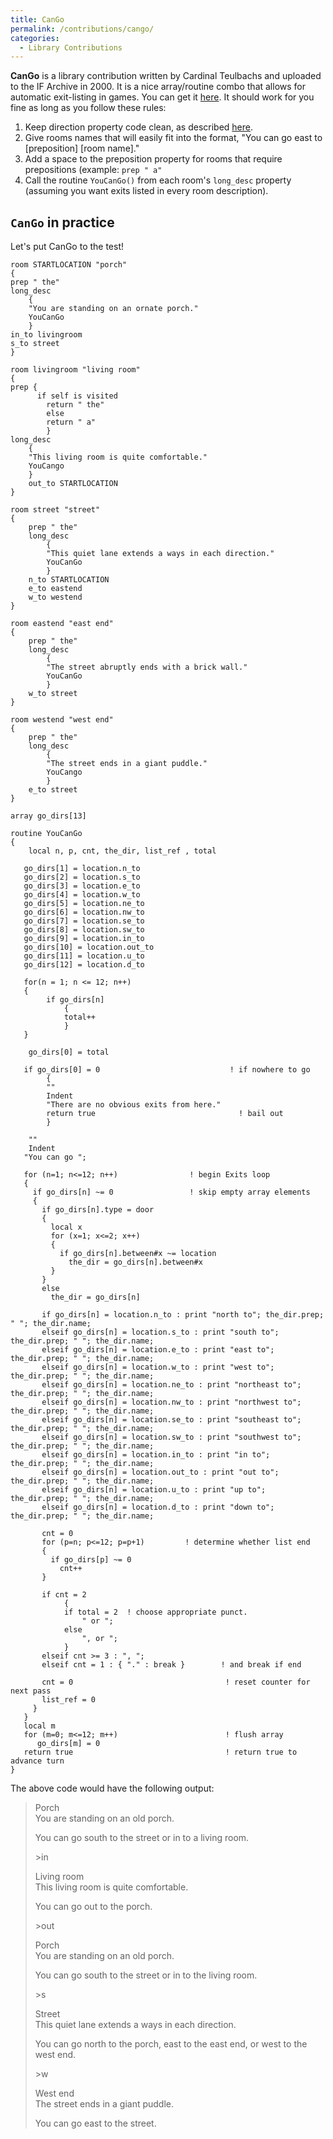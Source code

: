 ```yaml
---
title: CanGo
permalink: /contributions/cango/
categories: 
  - Library Contributions
---
```


**CanGo** is a library contribution written by Cardinal Teulbachs and
uploaded to the IF Archive in 2000. It is a nice array/routine combo
that allows for automatic exit-listing in games. You can get it
[here](http://ifarchive.org/if-archive/programming/hugo/library/contributions/cango.h).
It should work for you fine as long as you follow these rules:

1.  Keep direction property code clean, as described
    [here](classes/direction/).
2.  Give rooms names that will easily fit into the format, "You can go
    east to \[preposition\] \[room name\]."
3.  Add a space to the preposition property for rooms that require
    prepositions (example: `prep " a"`
4.  Call the routine `YouCanGo()` from each room's `long_desc` property
    (assuming you want exits listed in every room description).

## `CanGo` in practice

Let's put CanGo to the test!

    room STARTLOCATION "porch"
    {
    prep " the"
    long_desc
        {
        "You are standing on an ornate porch."
        YouCanGo
        }
    in_to livingroom
    s_to street
    }

    room livingroom "living room"
    {
    prep {
          if self is visited
            return " the"
            else
            return " a"
            }
    long_desc
        {
        "This living room is quite comfortable."
        YouCango
        }
        out_to STARTLOCATION
    }

    room street "street"
    {
        prep " the"
        long_desc
            {
            "This quiet lane extends a ways in each direction."
            YouCanGo
            }
        n_to STARTLOCATION
        e_to eastend
        w_to westend
    }

    room eastend "east end"
    {
        prep " the"
        long_desc
            {
            "The street abruptly ends with a brick wall."
            YouCanGo
            }
        w_to street
    }

    room westend "west end"
    {
        prep " the"
        long_desc
            {
            "The street ends in a giant puddle."
            YouCango
            }
        e_to street
    }

    array go_dirs[13]

    routine YouCanGo
    {
        local n, p, cnt, the_dir, list_ref , total

       go_dirs[1] = location.n_to
       go_dirs[2] = location.s_to
       go_dirs[3] = location.e_to
       go_dirs[4] = location.w_to
       go_dirs[5] = location.ne_to
       go_dirs[6] = location.nw_to
       go_dirs[7] = location.se_to
       go_dirs[8] = location.sw_to
       go_dirs[9] = location.in_to
       go_dirs[10] = location.out_to
       go_dirs[11] = location.u_to
       go_dirs[12] = location.d_to

       for(n = 1; n <= 12; n++)
       {
            if go_dirs[n]
                {
                total++
                }
       }

        go_dirs[0] = total

       if go_dirs[0] = 0                             ! if nowhere to go
            {
            ""
            Indent
            "There are no obvious exits from here."
            return true                                ! bail out
            }

        ""
        Indent
       "You can go ";

       for (n=1; n<=12; n++)                ! begin Exits loop
       {
         if go_dirs[n] ~= 0                 ! skip empty array elements
         {
           if go_dirs[n].type = door
           {
             local x
             for (x=1; x<=2; x++)
             {
               if go_dirs[n].between#x ~= location
                 the_dir = go_dirs[n].between#x
             }
           }
           else
             the_dir = go_dirs[n]

           if go_dirs[n] = location.n_to : print "north to"; the_dir.prep; " "; the_dir.name;
           elseif go_dirs[n] = location.s_to : print "south to"; the_dir.prep; " "; the_dir.name;
           elseif go_dirs[n] = location.e_to : print "east to"; the_dir.prep; " "; the_dir.name;
           elseif go_dirs[n] = location.w_to : print "west to"; the_dir.prep; " "; the_dir.name;
           elseif go_dirs[n] = location.ne_to : print "northeast to"; the_dir.prep; " "; the_dir.name;
           elseif go_dirs[n] = location.nw_to : print "northwest to"; the_dir.prep; " "; the_dir.name;
           elseif go_dirs[n] = location.se_to : print "southeast to"; the_dir.prep; " "; the_dir.name;
           elseif go_dirs[n] = location.sw_to : print "southwest to"; the_dir.prep; " "; the_dir.name;
           elseif go_dirs[n] = location.in_to : print "in to"; the_dir.prep; " "; the_dir.name;
           elseif go_dirs[n] = location.out_to : print "out to"; the_dir.prep; " "; the_dir.name;
           elseif go_dirs[n] = location.u_to : print "up to"; the_dir.prep; " "; the_dir.name;
           elseif go_dirs[n] = location.d_to : print "down to"; the_dir.prep; " "; the_dir.name;

           cnt = 0
           for (p=n; p<=12; p=p+1)         ! determine whether list end
           {
             if go_dirs[p] ~= 0
               cnt++
           }

           if cnt = 2
                {
                if total = 2  ! choose appropriate punct.
                    " or ";
                else
                    ", or ";
                }
           elseif cnt >= 3 : ", ";
           elseif cnt = 1 : { "." : break }        ! and break if end

           cnt = 0                                  ! reset counter for next pass
           list_ref = 0
         }
       }
       local m
       for (m=0; m<=12; m++)                        ! flush array
          go_dirs[m] = 0
       return true                                  ! return true to advance turn
    }

The above code would have the following output:

>Porch  
>You are standing on an old porch.
>
>You can go south to the street or in to a living room.
>
>&gt;in
>
>Living room  
>This living room is quite comfortable.
>
>You can go out to the porch.
>
>&gt;out
>
>Porch  
>You are standing on an old porch.
>
>You can go south to the street or in to the living room.
>
>&gt;s
>
>Street  
>This quiet lane extends a ways in each direction.
>
>You can go north to the porch, east to the east end, or west to the west
end.
>
>&gt;w
>
>West end  
>The street ends in a giant puddle.
>
>You can go east to the street.
